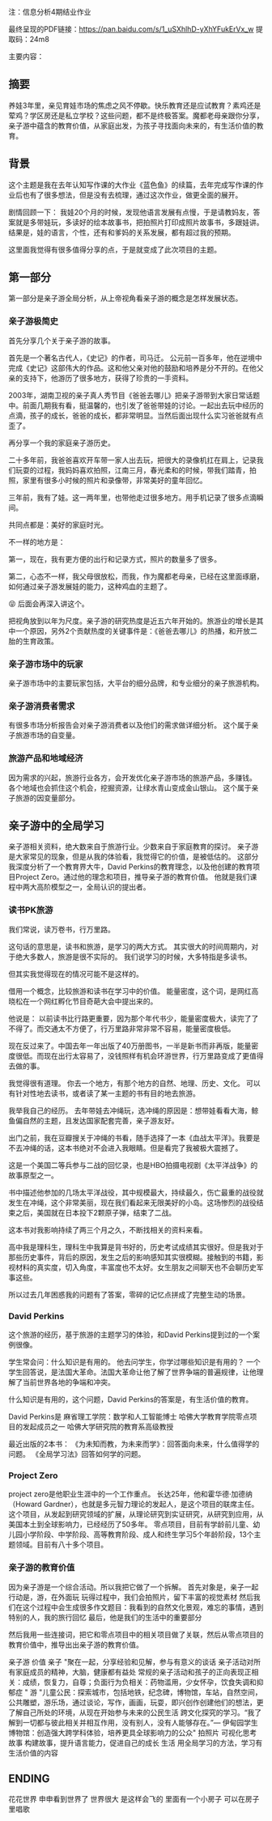 注：信息分析4期结业作业

最终呈现的PDF链接：https://pan.baidu.com/s/1_uSXhlhD-yXhYFukErVx_w 提取码：24m8

主要内容：

## 摘要
养娃3年里，亲见育娃市场的焦虑之风不停歇。快乐教育还是应试教育？素鸡还是荤鸡？学区房还是私立学校？这些问题，都不是终极答案。魔都老母亲跟你分享，亲子游中蕴含的教育价值，从家庭出发，为孩子寻找面向未来的，有生活价值的教育。

## 背景

这个主题是我在去年认知写作课的大作业《蓝色鱼》的续篇，去年完成写作课的作业后也有了很多想法，但是没有去梳理，通过这次作业，做更全面的展开。

剧情回顾一下：
我娃20个月的时候，发现他语言发展有点慢，于是请教妈友，答案就是多带娃玩，多读好的绘本故事书，把拍照片打印成照片故事书，多跟娃讲。结果是，娃的语言，个性，还有和爹妈的关系发展，都有超过我的预期。

这里面我觉得有很多值得分享的点，于是就变成了此次项目的主题。

## 第一部分 

第一部分是亲子游全局分析，从上帝视角看亲子游的概念是怎样发展状态。

### 亲子游极简史

首先分享几个关于亲子游的故事。

首先是一个著名古代人，《史记》的作者，司马迁。
公元前一百多年，他在逆境中完成《史记》这部伟大的作品。这和他父亲对他的鼓励和培养是分不开的。在他父亲的支持下，他游历了很多地方，获得了珍贵的一手资料。

2003年，湖南卫视的亲子真人秀节目《爸爸去哪儿》把亲子游带到大家日常话题中。前面几期我有看，挺温馨的，也引发了爸爸带娃的讨论。一起出去玩中经历的点滴，孩子的成长，爸爸的成长，都非常明显。当然后面出现什么实习爸爸就有点歪了。

再分享一个我的家庭亲子游历史。

二十多年前，我爸爸喜欢开车带一家人出去玩，把很大的录像机扛在肩上，记录我们玩耍的过程，我妈妈喜欢拍照，江南三月，春光柔和的时候，带我们踏青，拍照，家里有很多小时候的照片和录像带，非常美好的童年回忆。

三年前，我有了娃。这一两年里，也带他走过很多地方。用手机记录了很多点滴瞬间。

共同点都是：美好的家庭时光。

不一样的地方是：

第一，现在，我有更方便的出行和记录方式，照片的数量多了很多。

第二，心态不一样，我父母很放松，而我，作为魔都老母亲，已经在这里面琢磨，如何通过亲子游发展娃的能力，这种鸡血的主题了。

😝 后面会再深入讲这个。

把视角放到以年为尺度。亲子游的研究热度是近五六年开始的。旅游业的增长是其中一个原因，另外2个贡献热度的关键事件是：《爸爸去哪儿》的热播，和开放二胎的生育政策。

### 亲子游市场中的玩家

亲子游市场中的主要玩家包括，大平台的细分品牌，和专业细分的亲子旅游机构。

### 亲子游消费者需求

有很多市场分析报告会对亲子游消费者以及他们的需求做详细分析。
这个属于亲子旅游市场的自变量。

### 旅游产品和地域经济

因为需求的兴起，旅游行业各方，会开发优化亲子游市场的旅游产品，多赚钱。
各个地域也会抓住这个机会，挖掘资源，让绿水青山变成金山银山。
这个属于亲子旅游的因变量部分。

## 亲子游中的全局学习

亲子游相关资料，绝大数来自于旅游行业。少数来自于家庭教育的探讨。
亲子游是大家常见的现象，但是从我的体验看，我觉得它的价值，是被低估的。
这部分我深度分析了一个教育界大牛，David Perkins的教育理念，以及他创建的教育项目Project Zero。通过他的理念和项目，推导亲子游的教育价值。
他就是我们课程中两大高阶模型之一，全局认识的提出者。

### 读书PK旅游
我们常说，读万卷书，行万里路。

这句话的意思是，读书和旅游，是学习的两大方式。
其实很大的时间周期内，对于绝大多数人，旅游是很不实际的。
我们说学习的时候，大多特指是多读书。

但其实我觉得现在的情况可能不是这样的。

借用一个概念，比较旅游和读书在学习中的价值。
能量密度，这个词，是网红高晓松在一个网红孵化节目奇葩大会中提出来的。

他说是：
以前读书比行路更重要，因为那个年代书少，能量密度极大，读完了了不得了。而交通太不方便了，行万里路非常非常不容易，能量密度极低。

现在反过来了。中国去年一年出版了40万册图书，一半是新书而非再版，能量密度很低。而现在出行太容易了，没钱照样有机会环游世界，行万里路变成了更值得去做的事。

我觉得很有道理。
你去一个地方，有那个地方的自然、地理、历史、文化。
可以有针对性地去读书，或者读了某一主题的书有目的地去旅游。

我举我自己的经历。
去年带娃去冲绳玩，选冲绳的原因是：想带娃看看大海，鲸鱼偏自然的主题，且发达国家配套完善，亲子游友好。

出门之前，我在豆瓣搜关于冲绳的书看，随手选择了一本《血战太平洋》。我要是不去冲绳的话，这本书绝对不会进入我眼睛。但是看完了我被极大震撼了。

这是一个美国二等兵参与二战的回忆录，也是HBO拍摄电视剧《太平洋战争》的故事原型之一。

书中描述他参加的几场太平洋战役，其中规模最大，持续最久，伤亡最重的战役就发生在冲绳，这个非常美丽，现在我们看起来无限美好的小岛。这场惨烈的战役结束之后，美国就在日本投下2颗原子弹，结束了二战。

这本书对我影响持续了两三个月之久，不断找相关的资料来看。

高中我是理科生，理科生中我算是背书好的，历史考试成绩其实很好。但是我对于那些历史事件，背后的原因，发生之后的影响感知其实很模糊。接触到的书籍，影视材料的真实度，切入角度，丰富度也不太好。女生朋友之间聊天也不会聊历史军事这些。

所以过去几年困惑我的问题有了答案，零碎的记忆点拼成了完整生动的场景。

### David Perkins
这个旅游的经历，基于旅游的主题学习的体验，和David Perkins提到过的一个案例很像。

学生常会问：什么知识是有用的。
他去问学生，你学过哪些知识是有用的？
一个学生回答说，是法国大革命。法国大革命让他了解了世界争端的普遍规律，让他理解了当前世界各地的争端和冲突。

什么知识是有用的，这个问题，David Perkins的答案是，有生活价值的教育。

David Perkins是
麻省理工学院：数学和人工智能博士
哈佛大学教育学院零点项目的发起成员之一
哈佛大学研究院的教育系高级教授

最近出版的2本书：
《为未知而教，为未来而学》：回答面向未来，什么值得学的问题。
《全局学习法》回答如何学的问题。


### Project Zero
project zero是他职业生涯中的一个工作重点。
长达25年，他和霍华德·加德纳（Howard Gardner），也就是多元智力理论的发起人，是这个项目的联席主任。
这个项目，从发起到研究领域的扩展，从理论研究到实证研究，从研究到应用，从美国本土到全球影响力，已经经历了50多年。
零点项目，目前有学龄前儿童、幼儿园小学阶段、中学阶段、高等教育阶段、成人和终生学习5个年龄阶段，13个主题领域。目前有八十多个项目。


### 亲子游的教育价值
因为亲子游是一个综合活动。所以我把它做了一个拆解。
首先对象是，亲子一起
行动是，游，在外面玩
玩得过程中，我们会拍照片，留下丰富的视觉素材
然后我们在这个过程中会生成很多作文题目：我看到的自然文化景观，难忘的事情，遇到特别的人，我的旅行回忆
最后，他是我们的生活中的重要部分

然后我用一些连接词，把它和零点项目中的相关项目做了关联，然后从零点项目的教育价值中，推导出出亲子游的教育价值。

亲子游	价值
亲子	"聚在一起，分享经验和见解，参与有意义的谈话 亲子活动对所有家庭成员的精神，大脑，健康都有益处 常规的亲子活动和孩子的正向表现正相关：成绩，恢复力，自尊；负面行为负相关：药物滥用，少女怀孕，饮食失调和抑郁症 "
游	"儿童公民：探索城市，包括地铁，纪念碑，博物馆，车站，自然空间，公共雕塑，游乐场，通过谈论，写作，画画，玩耍，即兴创作创建他们的想法，更了解自己所处的环境，从现在开始参与未来的公民生活 跨文化探究的学习。“我了解到一切都与彼此相关并相互作用，没有别人，没有人能够存在。”— 伊甸园学生
博物馆：创造强大跨学科体验，培养更具全球影响力的公众"
拍照片	可视化思考
故事	构建故事，提升语言能力，促进自己的成长
生活	用全局学习的方法，学习有生活价值的内容

## ENDING 

花花世界
申申看到世界了
世界很大
是这样会飞的
里面有一个小房子
可以在房子里唱歌
